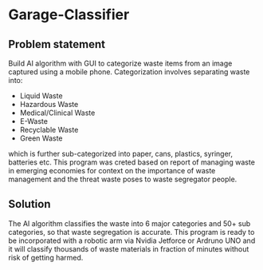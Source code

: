 # Garage-Classifier

## Problem statement ##
Build AI algorithm with GUI to categorize waste items from an image captured using a mobile phone. Categorization involves separating waste into:

* Liquid Waste
* Hazardous Waste
* Medical/Clinical Waste
* E-Waste
* Recyclable Waste
* Green Waste

which is further sub-categorized into paper, cans, plastics, syringer, batteries etc. This program was creted based on report of managing waste in emerging economies for context on the importance of waste management and the threat waste poses to waste segregator people.

## Solution ##

The AI algorithm classifies the waste into 6 major categories and 50+ sub categories, so that waste segregation is accurate. This program is ready to be incorporated with a robotic arm via Nvidia Jetforce or Ardruno UNO and it will classify thousands of waste materials in fraction of minutes without risk of getting harmed.
